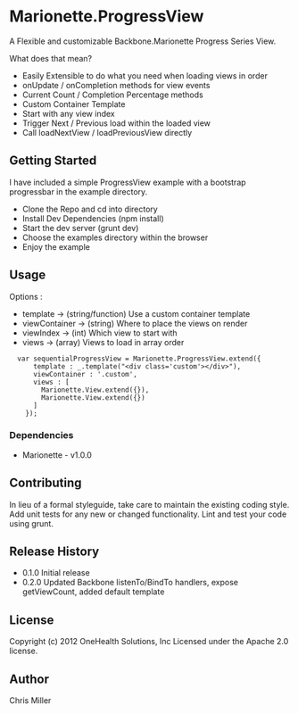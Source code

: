 # Marionette.ProgressView

A Flexible and customizable Backbone.Marionette Progress Series View.

What does that mean?

  - Easily Extensible to do what you need when loading views in order
  - onUpdate / onCompletion methods for view events
  - Current Count / Completion Percentage methods
  - Custom Container Template
  - Start with any view index
  - Trigger Next / Previous load within the loaded view
  - Call loadNextView / loadPreviousView directly

## Getting Started

  I have included a simple ProgressView example with a bootstrap progressbar in the example directory.

  - Clone the Repo and cd into directory
  - Install Dev Dependencies (npm install)
  - Start the dev server (grunt dev)
  - Choose the examples directory within the browser
  - Enjoy the example

## Usage

  Options :

   - template -> (string/function) Use a custom container template
   - viewContainer -> (string) Where to place the views on render
   - viewIndex -> (int) Which view to start with
   - views -> (array) Views to load in array order

  ```
    var sequentialProgressView = Marionette.ProgressView.extend({
        template : _.template("<div class='custom'></div>"),
        viewContainer : '.custom',
        views : [
          Marionette.View.extend({}),
          Marionette.View.extend({})
        ]
      });
  ```

### Dependencies

- Marionette - v1.0.0

## Contributing

In lieu of a formal styleguide, take care to maintain the existing coding style. Add unit tests for any new or changed functionality. Lint and test your code using grunt.

## Release History

- 0.1.0 Initial release
- 0.2.0 Updated Backbone listenTo/BindTo handlers, expose getViewCount, added default template

## License

Copyright (c) 2012 OneHealth Solutions, Inc
Licensed under the Apache 2.0 license.

## Author

Chris Miller